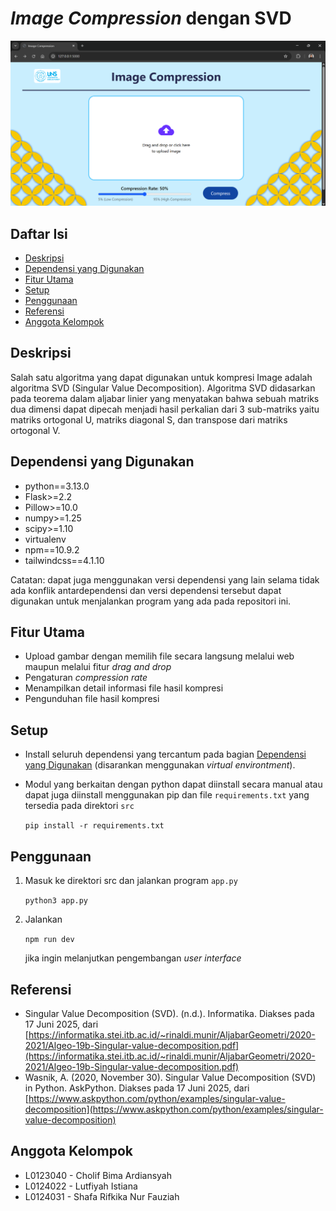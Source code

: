 # *Image Compression* dengan SVD


![Upload Page](./doc/upload-page.png)


## Daftar Isi
* [Deskripsi](#deskripsi)
* [Dependensi yang Digunakan](#dependensi-yang-digunakan)
* [Fitur Utama](#fitur-utama)
* [Setup](#setup)
* [Penggunaan](#penggunaan)
* [Referensi](#referensi)
* [Anggota Kelompok](#anggota-kelompok)


## Deskripsi
Salah satu algoritma yang dapat digunakan untuk kompresi Image adalah algoritma SVD (Singular Value Decomposition). Algoritma SVD didasarkan pada teorema dalam aljabar linier yang menyatakan bahwa sebuah matriks dua dimensi dapat dipecah menjadi hasil perkalian dari 3 sub-matriks yaitu matriks ortogonal U, matriks diagonal S, dan transpose dari matriks ortogonal V. 


## Dependensi yang Digunakan
- python==3.13.0
- Flask>=2.2
- Pillow>=10.0
- numpy>=1.25
- scipy>=1.10
- virtualenv
- npm==10.9.2
- tailwindcss==4.1.10

Catatan: dapat juga menggunakan versi dependensi yang lain selama tidak ada konflik antardependensi dan versi dependensi tersebut dapat digunakan untuk menjalankan program yang ada pada repositori ini.


## Fitur Utama
- Upload gambar dengan memilih file secara langsung melalui web maupun melalui fitur *drag and drop*
- Pengaturan *compression rate*
- Menampilkan detail informasi file hasil kompresi
- Pengunduhan file hasil kompresi


## Setup
- Install seluruh dependensi yang tercantum pada bagian [Dependensi yang Digunakan](#dependensi-yang-digunakan) (disarankan menggunakan *virtual environtment*).

- Modul yang berkaitan dengan python dapat diinstall secara manual atau dapat juga diinstall menggunakan pip dan file `requirements.txt` yang tersedia pada direktori `src`

    `pip install -r requirements.txt`


## Penggunaan
1. Masuk ke direktori src dan jalankan program `app.py`

    `python3 app.py`

2. Jalankan 

    `npm run dev`

    jika ingin melanjutkan pengembangan *user interface*

## Referensi
- Singular Value Decomposition (SVD). (n.d.). Informatika. Diakses pada 17 Juni 2025, dari [https://informatika.stei.itb.ac.id/~rinaldi.munir/AljabarGeometri/2020-2021/Algeo-19b-Singular-value-decomposition.pdf](https://informatika.stei.itb.ac.id/~rinaldi.munir/AljabarGeometri/2020-2021/Algeo-19b-Singular-value-decomposition.pdf)
- Wasnik, A. (2020, November 30). Singular Value Decomposition (SVD) in Python. AskPython. Diakses pada  17 Juni 2025, dari [https://www.askpython.com/python/examples/singular-value-decomposition](https://www.askpython.com/python/examples/singular-value-decomposition)


## Anggota Kelompok
- L0123040 - Cholif Bima Ardiansyah
- L0124022 - Lutfiyah Istiana
- L0124031 - Shafa Rifkika Nur Fauziah